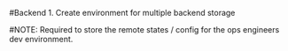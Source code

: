 #Backend
    1. Create environment for multiple backend storage

#NOTE: Required to store the remote states / config for the ops engineers dev environment.

